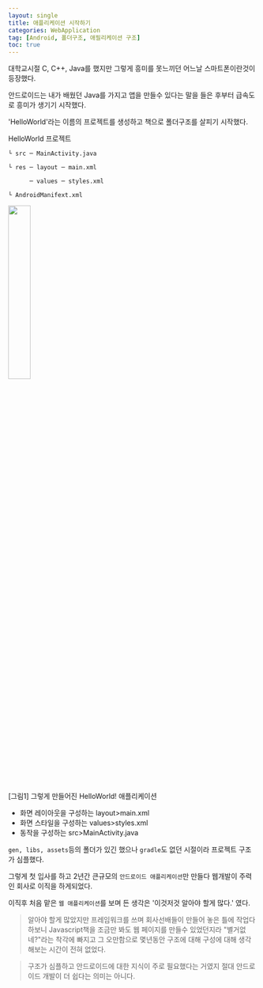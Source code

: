 ```yaml
---
layout: single
title: 애플리케이션 시작하기
categories: WebApplication
tag: [Android, 폴더구조, 애필리케이션 구조]
toc: true
---
```


대학교시절 C, C++, Java를 했지만 그렇게 흥미를 못느끼던 어느날 스마트폰이란것이 등장했다.

안드로이드는 내가 배웠던 Java를 가지고 앱을 만들수 있다는 말을 들은 후부터 급속도로 흥미가 생기기 시작했다.

'HelloWorld'라는 이름의 프로젝트를 생성하고 책으로 폴더구조를 살피기 시작했다.

HelloWorld 프로젝트

    └ src ─ MainActivity.java

    └ res ─ layout ─ main.xml

          ─ values ─ styles.xml

    └ AndroidManifext.xml

<img src="/images/webapplication/android_hello_world.jpg" width="30%"/>

[그림1] 그렇게 만들어진 HelloWorld! 애플리케이션

- 화면 레이아웃을 구성하는 layout>main.xml
- 화면 스타일을 구성하는 values>styles.xml
- 동작을 구성하는 src>MainActivity.java

`gen, libs, assets`등의 폴더가 있긴 했으나 `gradle`도 없던 시절이라 프로젝트 구조가 심플했다.

그렇게 첫 입사를 하고 2년간 큰규모의 `안드로이드 애플리케이션`만 만들다 웹개발이 주력인 회사로 이직을 하게되었다.

이직후 처음 맡은 `웹 애플리케이션`를 보며 든 생각은 '이것저것 알아야 할게 많다.' 였다.


>알아야 할게 많았지만 프레임워크를 쓰며 회사선배들이 만들어 놓은 틀에 작업다하보니
Javascript책을 조금만 봐도 웹 페이지를 만들수 있었던지라 "별거없네?"라는 착각에 빠지고 그 오만함으로
몇년동안 구조에 대해 구성에 대해 생각해보는 시간이 전혀 없었다.
 
> 구조가 심플하고 안드로이드에 대한 지식이 주로 필요했다는 거였지 절대 안드로이드 개발이 더 쉽다는 의미는 아니다.